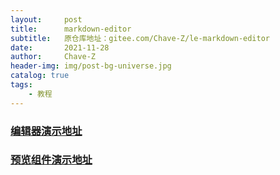 ```yaml
---
layout:     post
title:      markdown-editor
subtitle:   原仓库地址：gitee.com/Chave-Z/le-markdown-editor
date:       2021-11-28
author:     Chave-Z
header-img: img/post-bg-universe.jpg
catalog: true
tags:                              
    - 教程
---
```

### [编辑器演示地址](http://106.54.92.121/#GFM_task_list_104)
### [预览组件演示地址](http://106.54.92.121/preview.html)